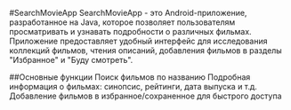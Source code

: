 #SearchMovieApp
SearchMovieApp - это Android-приложение, разработанное на Java, которое позволяет пользователям просматривать и узнавать подробности о различных фильмах. Приложение предоставляет удобный интерфейс для исследования коллекций фильмов, чтения описаний, добавления фильмов в разделы "Избранное" и "Буду смотреть".

##Основные функции
Поиск фильмов по названию
Подробная информация о фильмах: синопсис, рейтинги, дата выпуска и т.д.
Добавление фильмов в избранное/сохраненное для быстрого доступа


